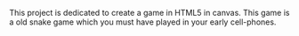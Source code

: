 This project is dedicated to create a game in HTML5 in canvas. This game is a old snake game which you must have played in your early cell-phones.
